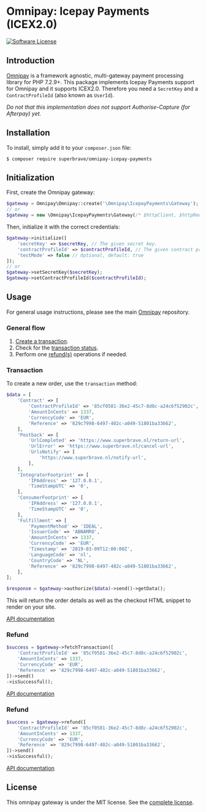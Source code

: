 # Omnipay: Icepay Payments (ICEX2.0)
[![Software License](https://img.shields.io/badge/license-MIT-brightgreen.svg?style=flat-square)](LICENSE)

## Introduction

[Omnipay](https://github.com/thephpleague/omnipay) is a framework agnostic, multi-gateway payment
processing library for PHP 7.2.9+. This package implements Icepay Payments support for Omnipay and it supports ICEX2.0. Therefore you need a `SecretKey` and a `ContractProfileId` (also known as `UserId`).

*Do not that this implementation does not support Authorise-Capture (for Afterpay) yet.*

## Installation

To install, simply add it to your `composer.json` file:
```shell
$ composer require superbrave/omnipay-icepay-payments
```

## Initialization

First, create the Omnipay gateway:
```php
$gateway = Omnipay\Omnipay::create('\Omnipay\IcepayPayments\Gateway');
// or
$gateway = new \Omnipay\IcepayPayments\Gateway(/* $httpClient, $httpRequest */);
```
Then, initialize it with the correct credentials:
```php
$gateway->initialize([
    'secretKey' => $secretKey, // The given secret key.
    'contractProfileId' => $contractProfileId, // The given contract profile id or user id.
    'testMode' => false // Optional, default: true
]);
// or
$gateway->setSecretKey($secretKey);
$gateway->setContractProfileId($contractProfileId);
```

## Usage

For general usage instructions, please see the main [Omnipay](https://github.com/thephpleague/omnipay)
repository.

### General flow

1. [Create a transaction](#transaction).
2. Check for the [transaction status](#status).
3. Perform one [refund(s)](#refund) operations if needed.

### Transaction

To create a new order, use the `transaction` method:
```php
$data = [
    'Contract' => [
        'ContractProfileId' => '85cf0581-36e2-45c7-8d8c-a24c6f52902c',
        'AmountInCents' => 1337,
        'CurrencyCode' => 'EUR',
        'Reference' => '829c7998-6497-402c-a049-51801ba33662',
    ],
    'Postback' => [
        'UrlCompleted' => 'https://www.superbrave.nl/return-url',
        'UrlError' => 'https://www.superbrave.nl/cancel-url',
        'UrlsNotify' => [
            'https://www.superbrave.nl/notify-url',
        ],
    ],
    'IntegratorFootprint' => [
        'IPAddress' => '127.0.0.1',
        'TimeStampUTC' => '0',
    ],
    'ConsumerFootprint' => [
        'IPAddress' => '127.0.0.1',
        'TimeStampUTC' => '0',
    ],
    'Fulfillment' => [
        'PaymentMethod' => 'IDEAL',
        'IssuerCode' => 'ABNAMRO',
        'AmountInCents' => 1337,
        'CurrencyCode' => 'EUR',
        'Timestamp' => '2019-03-09T12:00:00Z',
        'LanguageCode' => 'nl',
        'CountryCode' => 'NL',
        'Reference' => '829c7998-6497-402c-a049-51801ba33662',
    ],
];

$response = $gateway->authorize($data)->send()->getData();
```
This will return the order details as well as the checkout HTML snippet to render on your site.

[API documentation](http://docs2.icepay.com/calling-our-webservice/transaction-functions/)

### Refund

```php
$success = $gateway->fetchTransaction([
    'ContractProfileId' => '85cf0581-36e2-45c7-8d8c-a24c6f52902c',
    'AmountInCents' => 1337,
    'CurrencyCode' => 'EUR',
    'Reference' => '829c7998-6497-402c-a049-51801ba33662',
])->send()
->isSuccessful();
```

[API documentation](https://icepay2.docs.apiary.io/#reference/0/transaction)

### Refund

```php
$success = $gateway->refund([
    'ContractProfileId' => '85cf0581-36e2-45c7-8d8c-a24c6f52902c',
    'AmountInCents' => 1337,
    'CurrencyCode' => 'EUR',
    'Reference' => '829c7998-6497-402c-a049-51801ba33662',
])->send()
->isSuccessful();
```

[API documentation](https://icepay2.docs.apiary.io/#reference/0/transaction/refund)

## License

This omnipay gateway is under the MIT license. See the [complete license](LICENSE).
